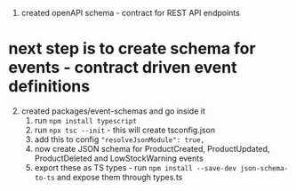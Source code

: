 1. created openAPI schema - contract for REST API endpoints

# next step is to create schema for events - contract driven event definitions 
2. created packages/event-schemas and go inside it
    1. run `npm install typescript`
    2. run `npx tsc --init` - this will create tsconfig.json
    3. add this to config `"resolveJsonModule": true,`
    4. now create JSON schema for ProductCreated, ProductUpdated, ProductDeleted and LowStockWarning events
    5. export these as TS types - run `npm install --save-dev json-schema-to-ts` and expose them through types.ts



